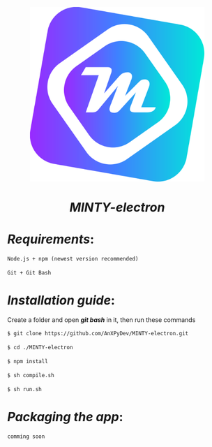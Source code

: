 <p align = "center"><img src = "./icon/minty.svg" width = 400></img></p>



<h1 align = "center"><em>MINTY-electron</em></h1>



# _Requirements_:

    Node.js + npm (newest version recommended)
  
    Git + Git Bash

# _Installation guide_:
    
  Create a folder and open **_git bash_** in it, then run these commands

    $ git clone https://github.com/AnXPyDev/MINTY-electron.git
  
    $ cd ./MINTY-electron
    
    $ npm install 
    
    $ sh compile.sh
  
    $ sh run.sh
    
# _Packaging the app_:


    comming soon
